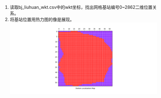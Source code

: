 1. 读取bj_liuhuan_wkt.csv中的wkt坐标，找出网格基站编号0~2862二维位置关系。
2. 将基站位置用热力图的像是展现。
![](https://github.com/BigDataSystemTHU2018/Project-Unicom/blob/master/Personal/Jiaxin/Grids_processing/station_location.png)  
